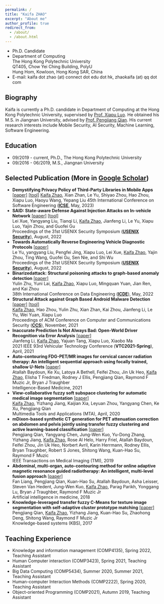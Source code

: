 ```yaml
---
permalink: /
title: "Kaifa ZHAO"
excerpt: "About me"
author_profile: true
redirect_from: 
  - /about/
  - /about.html
---
```


- Ph.D. Candidate
- Department of Computing  
  The Hong Kong Polytechnic University  
  QT405, Chow Yei Ching Building, PolyU  
  Hung Hom, Kowloon, Hong Kong SAR, China
- E-mail: kaifa dot zhao (at) connect dot edu dot hk, zhaokaifa (at) qq dot com

## Biography
Kaifa is currently a Ph.D. candidate in Department of Computing at the Hong Kong Polytechnic University, supervised by [Prof. Xiapu Luo](http://www4.comp.polyu.edu.hk/~csxluo/). He obtained his M.S. in Jiangnan University, advised by [Prof. Pengjiang Qian](http://ai.jiangnan.edu.cn/info/1013/1509.htm). His current research interests include Mobile Security, AI Security, Machine Learning, Software Engineering.


## Education
- 09/2019 - current, Ph.D., The Hong Kong Polytechnic University
- 09/2016 - 06/2019, M.S., Jiangnan University


## Selected Publication (More in [Google Scholar](https://scholar.google.com/citations?user=fbbYlrgAAAAJ&hl=zh-TW))
- **Demystifying Privacy Policy of Third-Party Libraries in Mobile Apps** 
  [[paper]](https://arxiv.org/abs/2301.12348)
  [[tool]](https://doi.org/10.5281/zenodo.7647779)
   <u>Kaifa Zhao</u>, Xian Zhan, Le Yu, Shiyao Zhou, Hao Zhou, Xiapu Luo, Haoyu Wang, Yepang Liu
  45th International Conference on Software Engineering ([**ICSE**](https://conf.researchr.org/track/icse-2023/icse-2023-technical-track#event-overview), May, 2023)
- **SAID: State-aware Defense Against Injection Attacks on In-vehicle Network**
  [[paper]](/files/SAID.pdf)
  [[tool]](https://github.com/rewhy/said)  
  Lei Xue, Yangyang Liu, Tianqi Li, <u>Kaifa Zhao</u>, Jianfeng Li, Le Yu, Xiapu Luo, Yajin Zhou, and Guofei Gu  
  Proceedings of the 31st USENIX Security Symposium ([**USENIX Security**](https://www.usenix.org/conference/usenixsecurity22)), August, 2022  
- **Towards Automatically Reverse Engineering Vehicle Diagnostic Protocols**
  [[paper]](/files/Toward_sec22.pdf)  
  Le Yu, yangyang Liu, Pengfei Jing, Xiapu Luo, Lei Xue, <u>Kaifa Zhao</u>, Yajin Zhou, Ting Wang, Guofei Gu, Sen Nie, and Shi Wu   
Proceedings of the 31st USENIX Security Symposium ([**USENIX Security**](https://www.usenix.org/conference/usenixsecurity22)), August, 2022  
- **Binarizedattack: Structural poisoning attacks to graph-based anomaly detection**
  [[paper]](/files/Binarizedattack.pdf)  
  Yulin Zhu, Yuni Lai, <u>Kaifa Zhao</u>, Xiapu Luo, Mingquan Yuan, Jian Ren, and Kai Zhou   
  38th International Conference on Data Engineering ([**ICDE**](https://icde2022.ieeecomputer.my/)), May, 2022  
- **Structural Attack against Graph Based Android Malware Detection**
  [[paper]](/files/HRAT.pdf)
  [[tool]](https://sites.google.com/view/hrat)   
  <u>Kaifa Zhao</u>, Hao Zhou, Yulin Zhu, Xian Zhan, Kai Zhou, Jianfeng Li, Le Yu, Wei Yuan, Xiapu Luo  
  Proceedings of ACM Conference on Computer and Communications Security ([**CCS**](https://www.sigsac.org/ccs/CCS2021/)), November, 2021  
- **Inaccurate Prediction Is Not Always Bad: Open-World Driver Recognition via Error Analysis**
  [[paper]](/files/VTC.pdf)  
  Jianfeng Li, <u>Kaifa Zhao</u>, Yajuan Tang, Xiapu Luo, Xiaobo Ma  
  2021 IEEE 93rd Vehicular Technology Conference (**VTC2021-Spring**), April, 2021  
- **Auto-contouring FDG-PET/MR images for cervical cancer radiation therapy: An intelligent sequential approach using focally trained, shallow U-Nets**
  [[paper]](/files/Atallah_IBM.pdf)  
  Atallah Baydoun, Ke Xu, Latoya A Bethell, Feifei Zhou, Jin Uk Heo, <u>Kaifa Zhao</u>, Elisha T Fredman, Rodney J Ellis, Pengjiang Qian, Raymond F Muzic Jr, Bryan J Traughber  
  Intelligence-Based Medicine, 2021  
- **View-collaborative fuzzy soft subspace clustering for automatic medical image segmentation**
  [[paper]](/files/MVC_FSSC.pdf)  
  <u>Kaifa Zhao</u>, Yizhang Jiang, Kaijian Xia, Leyuan Zhou, Yangyang Chen, Ke Xu, Pengjiang Qian  
  Multimedia Tools and Applications (MTA), April, 2020  
- **mDixon-based synthetic CT generation for PET attenuation correction on abdomen and pelvis jointly using transfer fuzzy clustering and active learning-based classification**
  [[paper]](/files/TMI_2019.pdf)  
  Pengjiang Qian, Yangyang Chen, Jung-Wen Kuo, Yu-Dong Zhang, Yizhang Jiang, <u>Kaifa Zhao</u>, Rose Al Helo, Harry Friel, Atallah Baydoun, Feifei Zhou, Jin Uk Heo, Norbert Avril, Karin Herrmann, Rodney Ellis, Bryan Traughber, Robert S Jones, Shitong Wang, Kuan-Hao Su, Raymond F Muzic  
  IEEE Transactions on Medical Imaging (TMI), 2019
- **Abdominal, multi-organ, auto-contouring method for online adaptive magnetic resonance guided radiotherapy: An intelligent, multi-level fusion approach**
  [[paper]](/files/AIM_2018.pdf)  
  Fan Liang, Pengjiang Qian, Kuan-Hao Su, Atallah Baydoun, Asha Leisser, Steven Van Hedent, Jung-Wen Kuo, <u>Kaifa Zhao</u>, Parag Parikh, Yonggang Lu, Bryan J Traughber, Raymond F Muzic Jr  
  Artificial intelligence in medicine, 2018
- **Knowledge-leveraged transfer fuzzy C-Means for texture image segmentation with self-adaptive cluster prototype matching**
  [[paper]](https://pubmed.ncbi.nlm.nih.gov/30050232/)  
  Pengjiang Qian, <u>Kaifa Zhao</u>, Yizhang Jiang, Kuan-Hao Su, Zhaohong Deng, Shitong Wang, Raymond F Muzic Jr  
  Knowledge-based systems (KBS), 2017


## Teaching Experience
- Knowledge and information management (COMP4135), Spring 2022, Teaching Assistant
- Human Computer interaction (COMP3423), Spring 2021, Teaching Assistant
- Big Data Computing (COMP5434), Summer 2020, Summer 2021, Teaching Assistant
- Human-computer Interaction Methods (COMP2222), Spring 2020, Teaching Assistant
- Object-oriented Programming (COMP2021), Autumn 2019, Teaching Assistant



